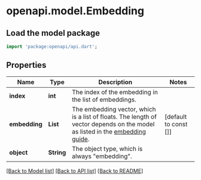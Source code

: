 # openapi.model.Embedding

## Load the model package
```dart
import 'package:openapi/api.dart';
```

## Properties
Name | Type | Description | Notes
------------ | ------------- | ------------- | -------------
**index** | **int** | The index of the embedding in the list of embeddings. | 
**embedding** | **List<num>** | The embedding vector, which is a list of floats. The length of vector depends on the model as listed in the [embedding guide](/docs/guides/embeddings).  | [default to const []]
**object** | **String** | The object type, which is always \"embedding\". | 

[[Back to Model list]](../README.md#documentation-for-models) [[Back to API list]](../README.md#documentation-for-api-endpoints) [[Back to README]](../README.md)



